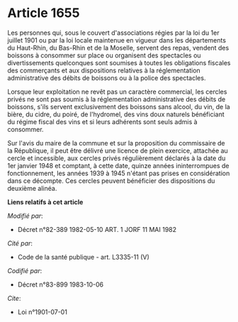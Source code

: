 # Article 1655

Les personnes qui, sous le couvert d'associations régies par la loi du 1er juillet 1901 ou par la loi locale maintenue en
vigueur dans les départements du Haut-Rhin, du Bas-Rhin et de la Moselle, servent des repas, vendent des boissons à consommer
sur place ou organisent des spectacles ou divertissements quelconques sont soumises à toutes les obligations fiscales des
commerçants et aux dispositions relatives à la réglementation administrative des débits de boissons ou à la police des
spectacles.

Lorsque leur exploitation ne revêt pas un caractère commercial, les cercles privés ne sont pas soumis à la réglementation
administrative des débits de boissons, s'ils servent exclusivement des boissons sans alcool, du vin, de la bière, du cidre,
du poiré, de l'hydromel, des vins doux naturels bénéficiant du régime fiscal des vins et si leurs adhérents sont seuls admis
à consommer.

Sur l'avis du maire de la commune et sur la proposition du commissaire de la République, il peut être délivré une licence de
plein exercice, attachée au cercle et incessible, aux cercles privés régulièrement déclarés à la date du 1er janvier 1948 et
comptant, à cette date, quinze années ininterrompues de fonctionnement, les années 1939 à 1945 n'étant pas prises en
considération dans ce décompte. Ces cercles peuvent bénéficier des dispositions du deuxième alinéa.

**Liens relatifs à cet article**

_Modifié par_:

  - Décret n°82-389 1982-05-10 ART. 1 JORF 11 MAI 1982

_Cité par_:

  - Code de la santé publique - art. L3335-11 (V)

_Codifié par_:

  - Décret n°83-899 1983-10-06

_Cite_:

  - Loi n°1901-07-01
